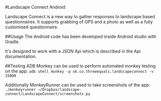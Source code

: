 #Landscape Connect Android

Landscape Connect is a new way to gather responses to landscape based questionnaires. It supports grabbing of GPS and a photo as well as a fully customised questionnaire.

##Usage
The Android code has been developed inside Android studio with Gradle. 

It's designed to work with a JSON Api which is described in the Api documentation.

##Testing
ADB Monkey can be used to perform automated monkey testing on the app:
 `adb shell monkey -p uk.co.threeequals.landscapeconnect -v 15000`
 
 
Additionally MonkeyRunner can be used to take screenshots of the app:
`./monkeyrunner ~/Dropbox/landscape-connect/LandscapeConnect/screenshots.py`